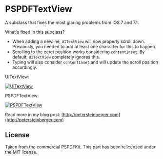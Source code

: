 PSPDFTextView
=============

A subclass that fixes the most glaring problems from iOS 7 and 7.1.

What's fixed in this subclass?

*  When adding a newline, `UITextView` will now properly scroll down. Previously, you needed to add at least one character for this to happen.
*  Scrolling to the caret position works considering `contentInset`. By default, `UITextView` completely ignores this.
*  Typing will also consider `contentInset` and will update the scroll position accordingly.

UITextView:

[![UITextView](https://github.com/steipete/PSPDFTextView/raw/master/Example/broken.gif)](#broken)

PSPDFTextView:

[![PSPDFTextView](https://github.com/steipete/PSPDFTextView/raw/master/Example/fixed.gif)](#fixed)

Read more in my blog post: [http://petersteinberger.com](http://petersteinberger.com)

## License

Taken from the commercial [PSPDFKit](http://pspdfkit.com). This part has been relicensed under the MIT license.